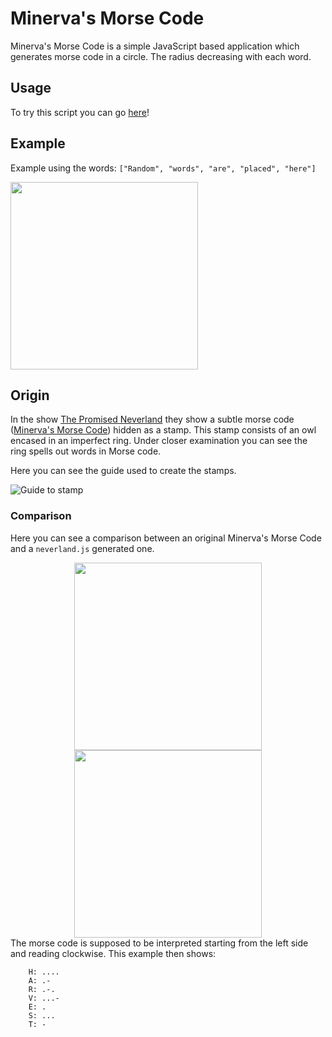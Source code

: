 # Minerva's Morse Code

Minerva's Morse Code is a simple JavaScript based application which generates morse code in a circle. The radius decreasing with each word.

## Usage

To try this script you can go [here](https://editor.p5js.org/orionuranus/sketches/j7Cc4Ve4F)!

## Example

Example using the words: `["Random", "words", "are", "placed", "here"]`

<img src="https://i.imgur.com/U3b28DS.png" style="height:300px"/>

## Origin 
In the show [The Promised Neverland](https://en.wikipedia.org/wiki/The_Promised_Neverland) they show a subtle morse code ([Minerva's Morse Code](https://yakusokunoneverland.fandom.com/wiki/Minerva%27s_Morse_Code)) hidden as a stamp. This stamp consists of an owl encased in an imperfect ring. Under closer examination you can see the ring spells out words in Morse code.

Here you can see the guide used to create the stamps.

![Guide to stamp](https://vignette.wikia.nocookie.net/yakusokunoneverland/images/8/87/Morse_code_graph.png/revision/latest/scale-to-width-down/281?cb=20190215064506)


### Comparison
Here you can see a comparison between an original Minerva's Morse Code and a `neverland.js` generated one.

<div class="comparison" style="text-align: center;">
    <img src="https://vignette.wikia.nocookie.net/yakusokunoneverland/images/1/1d/MC005.jpg/revision/latest/scale-to-width-down/150?cb=20170724025426" style="height:300px"/>
    <img src="https://i.imgur.com/CQIVyij.png" style="height:300px"/>
</div>
The morse code is supposed to  be interpreted starting from the left side and reading clockwise. This example then shows:

```
    H: ....
    A: .-
    R: .-.
    V: ...-
    E: .
    S: ...
    T: -
```
